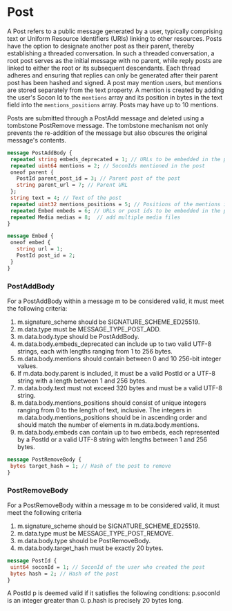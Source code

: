 # Post
A Post  refers to a public message generated by a user, typically comprising text or Uniform Resource Identifiers (URIs) linking to other resources. Posts have the option to designate another post as their parent, thereby establishing a threaded conversation. In such a threaded conversation, a root post  serves as the initial message with no parent, while reply posts are linked to either the root or its subsequent descendants. Each thread adheres and ensuring that replies can only be generated after their parent post has been hashed and signed.
A post  may mention users, but mentions are stored separately from the text property. A mention is created by adding the user's Socon Id to the `mentions` array and its position in bytes in the text field into the `mentions_positions` array. Posts may have up to 10 mentions.

Posts are submitted through a PostAdd message and deleted using a tombstone PostRemove message. The tombstone mechanism not only prevents the re-addition of the message but also obscures the original message's contents.
```protobuf
message PostAddBody {
 repeated string embeds_deprecated = 1; // URLs to be embedded in the post
 repeated uint64 mentions = 2; // SoconIds mentioned in the post
 oneof parent {
   PostId parent_post_id = 3; // Parent post of the post
   string parent_url = 7; // Parent URL
 };
 string text = 4; // Text of the post
 repeated uint32 mentions_positions = 5; // Positions of the mentions in the text
 repeated Embed embeds = 6; // URLs or post ids to be embedded in the post
 repeated Media medias = 8;  // add multiple media files
}
 ```

```protobuf
message Embed {
 oneof embed {
   string url = 1;
   PostId post_id = 2;
 }
}
```

### PostAddBody
For a PostAddBody within a message m to be considered valid, it must meet the following criteria:
1. m.signature_scheme should be SIGNATURE_SCHEME_ED25519.
2. m.data.type must be MESSAGE_TYPE_POST_ADD.
3. m.data.body.type should be PostAddBody.
4. m.data.body.embeds_deprecated can include up to two valid UTF-8 strings, each with lengths ranging from 1 to 256 bytes.
5. m.data.body.mentions should contain between 0 and 10 256-bit integer values.
6. If m.data.body.parent is included, it must be a valid PostId or a UTF-8 string with a length between 1 and 256 bytes.
7. m.data.body.text must not exceed 320 bytes and must be a valid UTF-8 string.
8. m.data.body.mentions_positions should consist of unique integers ranging from 0 to the length of text, inclusive. The integers in m.data.body.mentions_positions should be in ascending order and should match the number of elements in m.data.body.mentions.
9. m.data.body.embeds can contain up to two embeds, each represented by a PostId or a valid UTF-8 string with lengths between 1 and 256 bytes.


```protobuf
message PostRemoveBody {
 bytes target_hash = 1; // Hash of the post to remove
}
 ```

### PostRemoveBody
For a PostRemoveBody within a message m to be considered valid, it must meet the following criteria
1. m.signature_scheme should be SIGNATURE_SCHEME_ED25519.
2. m.data.type must be MESSAGE_TYPE_POST_REMOVE.
3. m.data.body.type should be PostRemoveBody.
4. m.data.body.target_hash must be exactly 20 bytes.

```protobuf
message PostId {
 uint64 soconId = 1; // SoconId of the user who created the post
 bytes hash = 2; // Hash of the post
}
```

A PostId p is deemed valid if it satisfies the following conditions:
p.soconId is an integer greater than 0.
p.hash is precisely 20 bytes long.


<!-- <Add Code Snippet > -->